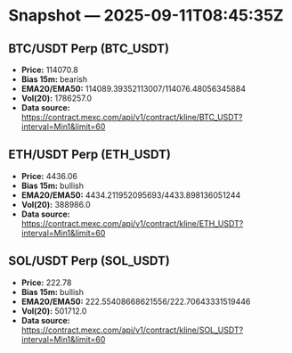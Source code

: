 # Snapshot — 2025-09-11T08:45:35Z

## BTC/USDT Perp (BTC_USDT)
- **Price:** 114070.8
- **Bias 15m:** bearish
- **EMA20/EMA50:** 114089.39352113007/114076.48056345884
- **Vol(20):** 1786257.0
- **Data source:** https://contract.mexc.com/api/v1/contract/kline/BTC_USDT?interval=Min1&limit=60

## ETH/USDT Perp (ETH_USDT)
- **Price:** 4436.06
- **Bias 15m:** bullish
- **EMA20/EMA50:** 4434.211952095693/4433.898136051244
- **Vol(20):** 388986.0
- **Data source:** https://contract.mexc.com/api/v1/contract/kline/ETH_USDT?interval=Min1&limit=60

## SOL/USDT Perp (SOL_USDT)
- **Price:** 222.78
- **Bias 15m:** bullish
- **EMA20/EMA50:** 222.55408668621556/222.70643331519446
- **Vol(20):** 501712.0
- **Data source:** https://contract.mexc.com/api/v1/contract/kline/SOL_USDT?interval=Min1&limit=60
